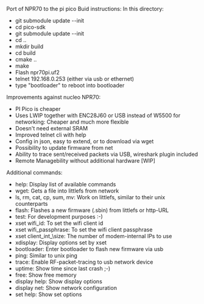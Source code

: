 Port of NPR70 to the pi pico
Buid instructions:
In this directory:
- git submodule update --init
- cd pico-sdk
- git submodule update --init
- cd ..
- mkdir build
- cd build
- cmake ..
- make
- Flash npr70pi.uf2
- telnet 192.168.0.253 (either via usb or ethernet)
- type "bootloader" to reboot into bootloader

Improvements against nucleo NPR70:
- PI Pico is cheaper
- Uses LWIP together with ENC28J60 or USB instead of W5500 for networking: Cheaper and much more flexible
- Doesn't need external SRAM
- Improved telnet cli with help
- Config in json, easy to extend, or to download via wget
- Possibility to update firmware from net
- Ability to trace sent/received packets via USB, wireshark plugin included
- Remote Managebility without additional hardware [WIP]

Additional commands:
- help: Display list of available commands
- wget: Gets a file into littlefs from network
- ls, rm, cat, cp, sum, mv: Work on littlefs, similar to their unix counterparts
- flash: Flashes a new firmware (.sbin) from littlefs or http-URL
- test: For development purposes :-)
- xset wifi\_id: To set the wifi client id
- xset wifi\_passphrase: To set the wifi client passphrase
- xset client\_int_\size: The number of modem-internal IPs to use
- xdisplay: Display options set by xset
- bootloader: Enter bootloader to flash new firmware via usb
- ping: Similar to unix ping
- trace: Enable RF-packet-tracing to usb network device
- uptime: Show time since last crash ;-)
- free: Show free memory
- display help: Show display options
- display net: Show network configuration
- set help: Show set options
